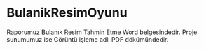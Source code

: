 # BulanikResimOyunu

Raporumuz Bulanık Resim Tahmin Etme Word belgesindedir.
Proje sunumumuz ise Görüntü işleme adlı PDF dökümündedir.
